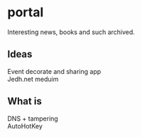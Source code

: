 # portal
Interesting news, books and such archived.
## Ideas
Event decorate and sharing app   
Jedh.net meduim
## What is
DNS + tampering   
AutoHotKey

